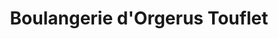 ---
title: "Boulangerie d'Orgerus Touflet"
url: /orgerus/boulangerie-dorgerus-touflet/
shop: boulangerie
---